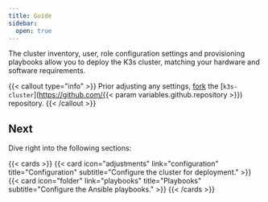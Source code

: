 ```yaml
---
title: Guide
sidebar:
  open: true
---
```


The cluster inventory, user, role configuration settings and provisioning playbooks allow you to deploy the K3s cluster, matching your hardware and software requirements.

<!--more-->

{{< callout type="info" >}}
  Prior adjusting any settings, [fork](https://docs.github.com/en/pull-requests/collaborating-with-pull-requests/working-with-forks/fork-a-repo) the [`k3s-cluster`](https://github.com/{{< param variables.github.repository >}}) repository.
{{< /callout >}}

## Next

Dive right into the following sections:

{{< cards >}}
  {{< card icon="adjustments" link="configuration" title="Configuration" subtitle="Configure the cluster for deployment." >}}
  {{< card icon="folder" link="playbooks" title="Playbooks" subtitle="Configure the Ansible playbooks." >}}
{{< /cards >}}
